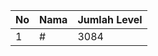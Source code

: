 | No | Nama            | Jumlah Level |
|----|-----------------|--------------|
| 1  | #    |    3084        |
